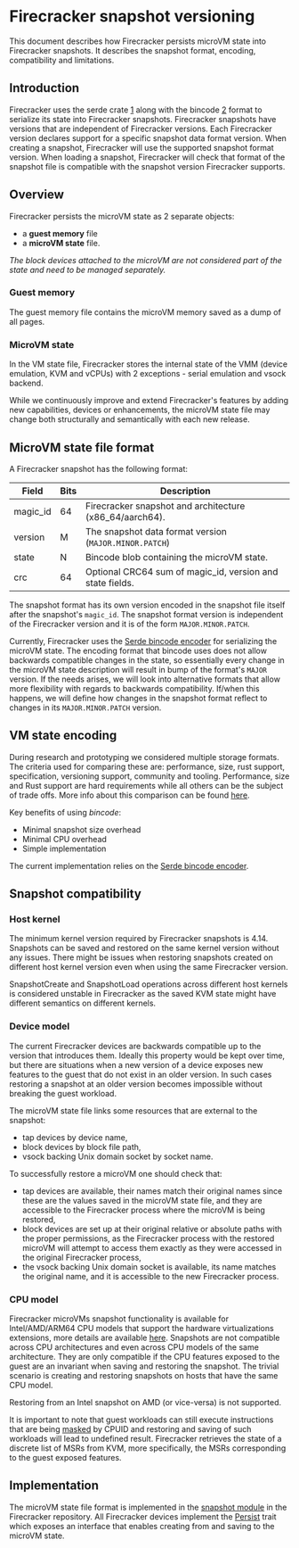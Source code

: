 # Firecracker snapshot versioning

This document describes how Firecracker persists microVM state into Firecracker
snapshots. It describes the snapshot format, encoding, compatibility and
limitations.

## Introduction

Firecracker uses the serde crate [1] along with the bincode [2] format to
serialize its state into Firecracker snapshots. Firecracker snapshots have
versions that are independent of Firecracker versions. Each Firecracker version
declares support for a specific snapshot data format version. When creating a
snapshot, Firecracker will use the supported snapshot format version. When
loading a snapshot, Firecracker will check that format of the snapshot file is
compatible with the snapshot version Firecracker supports.

## Overview

Firecracker persists the microVM state as 2 separate objects:

- a **guest memory** file
- a **microVM state** file.

*The block devices attached to the microVM are not considered part of the state
and need to be managed separately.*

### Guest memory

The guest memory file contains the microVM memory saved as a dump of all pages.

### MicroVM state

In the VM state file, Firecracker stores the internal state of the VMM (device
emulation, KVM and vCPUs) with 2 exceptions - serial emulation and vsock
backend.

While we continuously improve and extend Firecracker's features by adding new
capabilities, devices or enhancements, the microVM state file may change both
structurally and semantically with each new release.

## MicroVM state file format

A Firecracker snapshot has the following format:

| Field    | Bits | Description                                               |
| -------- | ---- | --------------------------------------------------------- |
| magic_id | 64   | Firecracker snapshot and architecture (x86_64/aarch64).   |
| version  | M    | The snapshot data format version (`MAJOR.MINOR.PATCH`)    |
| state    | N    | Bincode blob containing the microVM state.                |
| crc      | 64   | Optional CRC64 sum of magic_id, version and state fields. |

The snapshot format has its own version encoded in the snapshot file itself
after the snapshot's `magic_id`. The snapshot format version is independent of
the Firecracker version and it is of the form `MAJOR.MINOR.PATCH`.

Currently, Firecracker uses the
[Serde bincode encoder](https://github.com/servo/bincode) for serializing the
microVM state. The encoding format that bincode uses does not allow backwards
compatible changes in the state, so essentially every change in the microVM
state description will result in bump of the format's `MAJOR` version. If the
needs arises, we will look into alternative formats that allow more flexibility
with regards to backwards compatibility. If/when this happens, we will define
how changes in the snapshot format reflect to changes in its `MAJOR.MINOR.PATCH`
version.

## VM state encoding

During research and prototyping we considered multiple storage formats. The
criteria used for comparing these are: performance, size, rust support,
specification, versioning support, community and tooling. Performance, size and
Rust support are hard requirements while all others can be the subject of trade
offs. More info about this comparison can be found
[here](https://github.com/firecracker-microvm/firecracker/blob/9d427b33d989c3225d874210f6c2849465941dc0/docs/snapshotting/design.md#snapshot-format).

Key benefits of using *bincode*:

- Minimal snapshot size overhead
- Minimal CPU overhead
- Simple implementation

The current implementation relies on the
[Serde bincode encoder](https://github.com/servo/bincode).

## Snapshot compatibility

### Host kernel

The minimum kernel version required by Firecracker snapshots is 4.14. Snapshots
can be saved and restored on the same kernel version without any issues. There
might be issues when restoring snapshots created on different host kernel
version even when using the same Firecracker version.

SnapshotCreate and SnapshotLoad operations across different host kernels is
considered unstable in Firecracker as the saved KVM state might have different
semantics on different kernels.

### Device model

The current Firecracker devices are backwards compatible up to the version that
introduces them. Ideally this property would be kept over time, but there are
situations when a new version of a device exposes new features to the guest that
do not exist in an older version. In such cases restoring a snapshot at an older
version becomes impossible without breaking the guest workload.

The microVM state file links some resources that are external to the snapshot:

- tap devices by device name,
- block devices by block file path,
- vsock backing Unix domain socket by socket name.

To successfully restore a microVM one should check that:

- tap devices are available, their names match their original names since these
  are the values saved in the microVM state file, and they are accessible to the
  Firecracker process where the microVM is being restored,
- block devices are set up at their original relative or absolute paths with the
  proper permissions, as the Firecracker process with the restored microVM will
  attempt to access them exactly as they were accessed in the original
  Firecracker process,
- the vsock backing Unix domain socket is available, its name matches the
  original name, and it is accessible to the new Firecracker process.

### CPU model

Firecracker microVMs snapshot functionality is available for Intel/AMD/ARM64 CPU
models that support the hardware virtualizations extensions, more details are
available [here](../../README.md#supported-platforms). Snapshots are not
compatible across CPU architectures and even across CPU models of the same
architecture. They are only compatible if the CPU features exposed to the guest
are an invariant when saving and restoring the snapshot. The trivial scenario is
creating and restoring snapshots on hosts that have the same CPU model.

Restoring from an Intel snapshot on AMD (or vice-versa) is not supported.

It is important to note that guest workloads can still execute instructions that
are being [masked](../cpu_templates/cpu-templates.md) by CPUID and restoring and
saving of such workloads will lead to undefined result. Firecracker retrieves
the state of a discrete list of MSRs from KVM, more specifically, the MSRs
corresponding to the guest exposed features.

## Implementation

The microVM state file format is implemented in the
[snapshot module](../../src/vmm/src/snapshot/lib.rs) in the Firecracker
repository. All Firecracker devices implement the
[Persist](../../src/vmm/src/snapshot/persist.rs) trait which exposes an
interface that enables creating from and saving to the microVM state.

[1]: https://serde.rs
[2]: https://github.com/bincode-org/bincode

